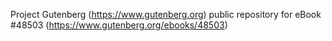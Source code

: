 Project Gutenberg (https://www.gutenberg.org) public repository for eBook #48503 (https://www.gutenberg.org/ebooks/48503)
